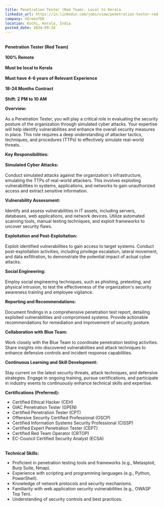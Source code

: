 ```yaml
---
title: Penetration Tester (Red Team)- Local to Kerala
linkedin_url: https://in.linkedin.com/jobs/view/penetration-tester-red-team-local-to-kerala-at-vgreentek-4033912203?position=26&pageNum=0&refId=gyOlaF9%2FJnTE0BcftTJH5g%3D%3D&trackingId=5felw%2FLXg1kmPI9rajfzHQ%3D%3D
company: VGreenTEK
location: Kochi, Kerala, India
posted_date: 2024-09-24
---
```


<div class="description__text description__text--rich">
<section class="show-more-less-html" data-max-lines="5">
<div class="show-more-less-html__markup show-more-less-html__markup--clamp-after-5 relative overflow-hidden">
<p><br/><strong>Penetration Tester (Red Team)<br/><br/>100% Remote <br/><br/>Must be local to Kerala<br/><br/>Must have 4-6 years of Relevant Experience<br/><br/>18-24 Months Contract<br/><br/>Shift: 2 PM to 10 AM</strong></p> <p><strong>Overview:<br/></strong><br/>As a Penetration Tester, you will play a critical role in evaluating the security posture of the organization through simulated cyber attacks. Your expertise will help identify vulnerabilities and enhance the overall security measures in place. This role requires a deep understanding of attacker tactics, techniques, and procedures (TTPs) to effectively simulate real-world threats.</p> <p><strong>Key Responsibilities:<br/><br/>Simulated Cyber Attacks:<br/></strong><br/>Conduct simulated attacks against the organization's infrastructure, emulating the TTPs of real-world attackers. This involves exploiting vulnerabilities in systems, applications, and networks to gain unauthorized access and extract sensitive information.</p> <p><strong>Vulnerability Assessment:<br/></strong><br/>Identify and assess vulnerabilities in IT assets, including servers, databases, web applications, and network devices. Utilize automated scanning tools, manual testing techniques, and exploit frameworks to uncover security flaws.</p> <p><strong>Exploitation and Post-Exploitation:<br/></strong><br/>Exploit identified vulnerabilities to gain access to target systems. Conduct post-exploitation activities, including privilege escalation, lateral movement, and data exfiltration, to demonstrate the potential impact of actual cyber attacks.</p> <p><strong>Social Engineering:<br/></strong><br/>Employ social engineering techniques, such as phishing, pretexting, and physical intrusion, to test the effectiveness of the organization's security awareness training and employee vigilance.</p> <p><strong>Reporting and Recommendations:<br/></strong><br/>Document findings in a comprehensive penetration test report, detailing exploited vulnerabilities and compromised systems. Provide actionable recommendations for remediation and improvement of security posture.</p> <p><strong>Collaboration with Blue Team:<br/></strong><br/>Work closely with the Blue Team to coordinate penetration testing activities. Share insights into discovered vulnerabilities and attack techniques to enhance defensive controls and incident response capabilities.</p> <p><strong>Continuous Learning and Skill Development:<br/></strong><br/>Stay current on the latest security threats, attack techniques, and defensive strategies. Engage in ongoing training, pursue certifications, and participate in industry events to continuously enhance technical skills and expertise.</p> <p><strong>Certifications (Preferred):</strong></p> <ul><li>Certified Ethical Hacker (CEH)</li><li>GIAC Penetration Tester (GPEN)</li><li>Certified Penetration Tester (CPT)</li><li>Offensive Security Certified Professional (OSCP)</li><li>Certified Information Systems Security Professional (CISSP)</li><li>Certified Expert Penetration Tester (CEPT)</li><li>Certified Red Team Operator (CRTOP)</li><li>EC-Council Certified Security Analyst (ECSA)</li><br/></ul> <p><strong>Technical Skills:</strong></p> <ul><li>Proficient in penetration testing tools and frameworks (e.g., Metasploit, Burp Suite, Nmap).</li><li>Experience with scripting and programming languages (e.g., Python, PowerShell).</li><li>Knowledge of network protocols and security mechanisms.</li><li>Familiarity with web application security vulnerabilities (e.g., OWASP Top Ten).</li><li>Understanding of security controls and best practices.<br/></li></ul>
</div>


<!-- --> </section>
</div>